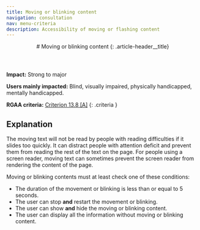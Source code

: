 ```yaml
---
title: Moving or blinking content
navigation: consultation
nav: menu-criteria
description: Accessibility of moving or flashing content
---
```


<header>
# Moving or blinking content
{: .article-header__title}
</header>

**Impact:** Strong to major

**Users mainly impacted:** Blind, visually impaired, physically handicapped, mentally handicapped.

**RGAA criteria:** [Criterion 13.8 [A]](https://www.numerique.gouv.fr/publications/rgaa-accessibilite/methode-rgaa/criteres/#crit-13-8)
{: .criteria }

## Explanation

The moving text will not be read by people with reading difficulties if it slides too quickly. It can distract people with attention deficit and prevent them from reading the rest of the text on the page. For people using a screen reader, moving text can sometimes prevent the screen reader from rendering the content of the page.

Moving or blinking contents must at least check one of these conditions:
* The duration of the movement or blinking is less than or equal to 5 seconds.
* The user can stop **and** restart the movement or blinking.
* The user can show **and** hide the moving or blinking content.
* The user can display all the information without moving or blinking content.
